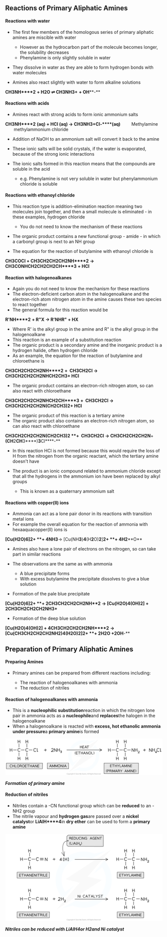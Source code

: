 ## Reactions of Primary Aliphatic Amines

#### Reactions with water

* The first few members of the homologous series of primary aliphatic amines are miscible with water

  + However as the hydrocarbon part of the molecule becomes longer, the solubility decreases
  + Phenylamine is only slightly soluble in water
* They dissolve in water as they are able to form hydrogen bonds with water molecules
* Amines also react slightly with water to form alkaline solutions

**CH****3****NH****2** **+ H****2****O ⇌ CH****3****NH****3****+** **+ OH****-**

#### Reactions with acids

* Amines react with strong acids to form ionic ammonium salts

**CH****3****NH****2** **(aq) + HCl (aq) → CH****3****NH****3****+****Cl****-****(aq)**         Methylamine           methylammonium chloride

* Addition of NaOH to an ammonium salt will convert it back to the amine
* These ionic salts will be solid crystals, if the water is evaporated, because of the strong ionic interactions
* The ionic salts formed in this reaction means that the compounds are soluble in the acid

  + e.g. Phenylamine is not very soluble in water but phenylammonium chloride is soluble

#### Reactions with ethanoyl chloride

* This reaction type is addition-elimination reaction meaning two molecules join together, and then a small molecule is eliminated - in these examples, hydrogen chloride

  + You do not need to know the mechanism of these reactions
* The organic product contains a new functional group - amide - in which a carbonyl group is next to an NH group
* The equation for the reaction of butylamine with ethanoyl chloride is

**CH****3****COCl + CH****3****CH****2****CH****2****CH****2****NH****2** **→ CH****3****CONHCH****2****CH****2****CH****2****CH****3** **+ HCl**

#### Reaction with halogenoalkanes

* Again you do not need to know the mechanism for these reactions
* The electron-deficient carbon atom in the halogenoalkane and the electron-rich atom nitrogen atom in the amine causes these two species to react together
* The general formula for this reaction would be

**R'NH****2** **+ R"X → R'NHR" + HX**

* Where R' is the alkyl group in the amine and R" is the alkyl group in the halogenoalkane
* This reaction is an example of a substitution reaction
* The organic product is a secondary amine and the inorganic product is a hydrogen halide, often hydrogen chloride
* As an example, the equation for the reaction of butylamine and chloroethane is

**CH****3****CH****2****CH****2****CH****2****NH****2** **+  CH****3****CH****2****Cl → CH****3****CH****2****CH****2****CH****2****NHCH****2****CH****3****+ HCl**

* The organic product contains an electron-rich nitrogen atom, so can also react with chloroethane

**CH****3****CH****2****CH****2****CH****2****NHCH****2****CH****3** **+  CH****3****CH****2****Cl →  CH****3****CH****2****CH****2****CH****2****N(CH****2****CH****3****)****2****+ HCl**

* The organic product of this reaction is a tertiary amine
* The organic product also contains an electron-rich nitrogen atom, so can also react with chloroethane

**CH****3****CH****2****CH****2****CH****2****N(CH****2****CH****3****)****2** **+  CH****3****CH****2****Cl → CH****3****CH****2****CH****2****CH****2****N****+****(CH****2****CH****3****)****3****Cl****-**

* In this reaction HCl is not formed because this would require the loss of H from the nitrogen from the organic reactant, which the tertiary amine doesn't have
* The product is an ionic compound related to ammonium chloride except that all the hydrogens in the ammonium ion have been replaced by alkyl groups

  + This is known as a quaternary ammonium salt

#### Reactions with copper(II) ions

* Ammonia can act as a lone pair donor in its reactions with transition metal ions
* For example the overall equation for the reaction of ammonia with hexaaquacopper(II) ions is

**[Cu(H****2****O)****6****]****2+** **+ 4NH****3****→ [Cu(NH****3****)****4****(H****2****O)****2****]****2+** **+ 4H****2****O**

* Amines also have a lone pair of electrons on the nitrogen, so can take part in similar reactions
* The observations are the same as with ammonia

  + A blue precipitate forms
  + With excess butylamine the precipitate dissolves to give a blue solution
* Formation of the pale blue precipitate

**[Cu(H****2****O)****6****]****2+** **+ 2CH****3****CH****2****CH****2****CH****2****NH****2** **→ [Cu(H****2****O)****4****(OH)****2****] + 2CH****3****CH****2****CH****2****CH****2****NH****3****+**

* Formation of the deep blue solution

**[Cu(H****2****O)****4****(OH)****2****] + 4CH****3****CH****2****CH****2****CH****2****NH****2** **→ [Cu(CH****3****CH****2****CH****2****CH****2****NH****2****)****4****(H****2****O)****2****]****2+** **+ 2H****2****O +2OH****-**

## Preparation of Primary Aliphatic Amines

#### Preparing Amines

* Primary amines can be prepared from different reactions including:

  + The reaction of halogenoalkanes with ammonia
  + The reduction of nitriles

#### Reaction of halogenoalkanes with ammonia

* This is a **nucleophilic substitution**reaction in which the nitrogen lone pair in ammonia acts as a **nucleophile**and **replaces**the halogen in the halogenoalkane
* When a halogenoalkane is reacted with **excess, hot ethanolic ammonia under pressure**a **primary amine**is formed

![Reaction of halogenoalkanes with ammonia, downloadable AS & A Level Chemistry revision notes](7.5.1-Reaction-of-halogenoalkanes-with-ammonia.png)

***Formation of primary amine***

#### Reduction of nitriles

* Nitriles contain a -CN functional group which can be **reduced** to an -NH2 group
* The nitrile vapour and **hydrogen gas**are passed over a **nickel catalyst**or **LiAlH****4**in **dry ether** can be used to form a **primary amine**

![Reduction of Nitriles, downloadable AS & A Level Chemistry revision notes](7.5.1-Reduction-of-Nitriles.png)

***Nitriles can be reduced with LiAlH******4******or H******2******and Ni catalyst***
